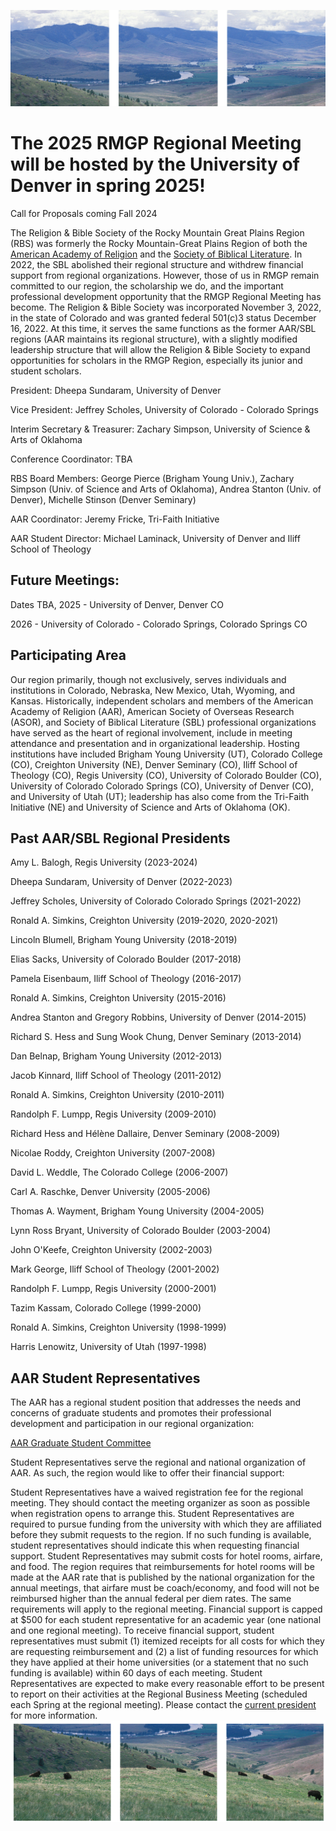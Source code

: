 
![center-aligned-image](rmgp_featured.png)

# The 2025 RMGP Regional Meeting will be hosted by the University of Denver in spring 2025! 
Call for Proposals coming Fall 2024

The Religion & Bible Society of the Rocky Mountain Great Plains Region (RBS) was formerly the Rocky Mountain-Great Plains Region of both the [American Academy of Religion](http://aarweb.org) and the [Society of Biblical Literature](https://www.sbl-site.org). In 2022, the SBL abolished their regional structure and withdrew financial support from regional organizations. However, those of us in RMGP remain committed to our region, the scholarship we do, and the important professional development opportunity that the RMGP Regional Meeting has become.
The Religion & Bible Society was incorporated November 3, 2022, in the state of Colorado and was granted federal 501(c)3 status December 16, 2022. At this time, it serves the same functions as the former AAR/SBL regions (AAR maintains its regional structure), with a slightly modified leadership structure that will allow the Religion & Bible Society to expand opportunities for scholars in the RMGP Region, especially its junior and student scholars.

President: Dheepa Sundaram, University of Denver

Vice President: Jeffrey Scholes, University of Colorado - Colorado Springs

Interim Secretary & Treasurer: Zachary Simpson, University of Science & Arts of Oklahoma

Conference Coordinator: TBA

RBS Board Members: George Pierce (Brigham Young Univ.), Zachary Simpson (Univ. of Science and Arts of Oklahoma), Andrea Stanton (Univ. of Denver), Michelle Stinson (Denver Seminary)

AAR Coordinator: Jeremy Fricke, Tri-Faith Initiative

AAR Student Director: Michael Laminack, University of Denver and Iliff School of Theology

## Future Meetings:

Dates TBA, 2025 - University of Denver, Denver CO

2026 - University of Colorado - Colorado Springs, Colorado Springs CO

## Participating Area

Our region primarily, though not exclusively, serves individuals and institutions in Colorado, Nebraska, New Mexico, Utah, Wyoming, and Kansas. Historically, independent scholars and members of the American Academy of Religion (AAR), American Society of Overseas Research (ASOR), and Society of Biblical Literature (SBL) professional organizations have served as the heart of regional involvement, include in meeting attendance and presentation and in organizational leadership. Hosting institutions have included Brigham Young University (UT), Colorado College (CO), Creighton University (NE), Denver Seminary (CO), Iliff School of Theology (CO), Regis University (CO), University of Colorado Boulder (CO), University of Colorado Colorado Springs (CO), University of Denver (CO), and University of Utah (UT); leadership has also come from the Tri-Faith Initiative (NE) and University of Science and Arts of Oklahoma (OK).

## Past AAR/SBL Regional Presidents

Amy L. Balogh, Regis University (2023-2024)

Dheepa Sundaram, University of Denver (2022-2023)

Jeffrey Scholes, University of Colorado Colorado Springs (2021-2022)

Ronald A. Simkins, Creighton University (2019-2020, 2020-2021)

Lincoln Blumell, Brigham Young University (2018-2019)

Elias Sacks, University of Colorado Boulder (2017-2018)

Pamela Eisenbaum, Iliff School of Theology (2016-2017)

Ronald A. Simkins, Creighton University (2015-2016)

Andrea Stanton and Gregory Robbins, University of Denver (2014-2015)

Richard S. Hess and Sung Wook Chung, Denver Seminary (2013-2014)

Dan Belnap, Brigham Young University (2012-2013)

Jacob Kinnard, Iliff School of Theology (2011-2012)

Ronald A. Simkins, Creighton University (2010-2011)

Randolph F. Lumpp, Regis University (2009-2010)

Richard Hess and Hélène Dallaire, Denver Seminary (2008-2009)

Nicolae Roddy, Creighton University (2007-2008)

David L. Weddle, The Colorado College (2006-2007)

Carl A. Raschke, Denver University (2005-2006)

Thomas A. Wayment, Brigham Young University (2004-2005)

Lynn Ross Bryant, University of Colorado Boulder (2003-2004)

John O'Keefe, Creighton University (2002-2003)

Mark George, Iliff School of Theology (2001-2002)

Randolph F. Lumpp, Regis University (2000-2001)

Tazim Kassam, Colorado College (1999-2000)

Ronald A. Simkins, Creighton University (1998-1999)

Harris Lenowitz, University of Utah (1997-1998)

## AAR Student Representatives

The AAR has a regional student position that addresses the needs and concerns of graduate students and promotes their professional development and participation in our regional organization:

[AAR Graduate Student Committee](https://www.aarweb.org/node/108)

Student Representatives serve the regional and national organization of AAR. As such, the region would like to offer their financial support:

Student Representatives have a waived registration fee for the regional meeting. They should contact the meeting organizer as soon as possible when registration opens to arrange this.
Student Representatives are required to pursue funding from the university with which they are affiliated before they submit requests to the region. If no such funding is available, student representatives should indicate this when requesting financial support.
Student Representatives may submit costs for hotel rooms, airfare, and food. The region requires that reimbursements for hotel rooms will be made at the AAR rate that is published by the national organization for the annual meetings, that airfare must be coach/economy, and food will not be reimbursed higher than the annual federal per diem rates. The same requirements will apply to the regional meeting. Financial support is capped at $500 for each student representative for an academic year (one national and one regional meeting).
To receive financial support, student representatives must submit (1) itemized receipts for all costs for which they are requesting reimbursement and (2) a list of funding resources for which they have applied at their home universities (or a statement that no such funding is available) within 60 days of each meeting.
Student Representatives are expected to make every reasonable effort to be present to report on their activities at the Regional Business Meeting (scheduled each Spring at the regional meeting). 
Please contact the [current president](https://iliff.github.io/rmgp/#regional-officers) for more information.
![center-aligned-image](rmgp_featured_footer.png)
